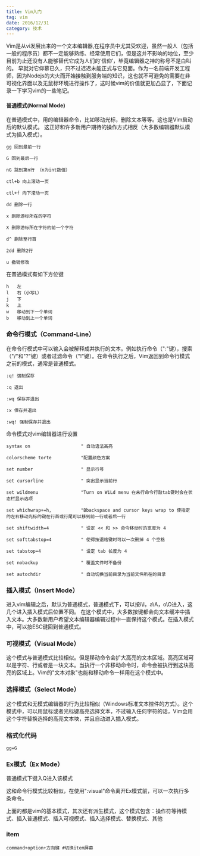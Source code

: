 ```yaml
---
title: Vim入门
tag: vim
date: 2016/12/31
category: 技术
---
```


Vim是从vi发展出来的一个文本编辑器,在程序员中尤其受欢迎，虽然一般人（包括一般的程序员）都不一定能够熟练、经常使用它们，但是这并不影响的地位，至少目前为止还没有人能够替代它成为人们的‘信仰’，毕竟编辑器之神的称号不是白叫的。
早就对它仰慕已久，只不过迟迟未能正式与它见面。作为一名前端开发工程师，因为Nodejs的大火而开始接触到服务端的知识，这也就不可避免的需要在非可视化界面以及无鼠标环境进行操作了，这时候vim的价值就更加凸显了，下面记录一下学习vim的一些笔记。


#### 普通模式(Normal Mode)

在普通模式中，用的编辑器命令，比如移动光标，删除文本等等。这也是Vim启动后的默认模式。
这正好和许多新用户期待的操作方式相反（大多数编辑器默认模式为插入模式）。

``` shell
gg 回到最前一行

G 回到最后一行

nG 跳到第n行 （n为int数值）

ctl+b 向上滚动一页

ctl+f 向下滚动一页

dd 删除一行

x 删除游标所在的字符

X 删除游标所在字符的前一个字符

d^ 删除至行首

2dd 删除2行

u 撤销修改
```

在普通模式有如下方位键

``` shell
h   左
l   右（小写L）
j   下
k   上
w   移动到下一个单词
b   移动到上一个单词
```

### 命令行模式（Command-Line）

在命令行模式中可以输入会被解释成并执行的文本。例如执行命令（":"键），搜索（"/"和"?"键）或者过滤命令（"!"键）。在命令执行之后，Vim返回到命令行模式之前的模式，通常是普通模式。

``` shell
:q! 强制保存

:q 退出

:wq 保存并退出

:x 保存并退出

:wq! 强制保存并退出

```

命令模式对vim编辑器进行设置

``` shell
syntax on                   " 自动语法高亮

colorscheme torte           "配置颜色方案

set number                  " 显示行号

set cursorline              " 突出显示当前行

set wildmenu                "Turn on WiLd menu 在末行命令行敲tab键时会在状态栏显示选项

set whichwrap+=h,           "Bbackspace and cursor keys wrap to 使指定的左右移动光标的键在行首或行尾可以移到前一行或者后一行

set shiftwidth=4            " 设定 << 和 >> 命令移动时的宽度为 4

set softtabstop=4           " 使得按退格键时可以一次删掉 4 个空格

set tabstop=4               " 设定 tab 长度为 4

set nobackup                " 覆盖文件时不备份

set autochdir               " 自动切换当前目录为当前文件所在的目录
```


### 插入模式（Insert Mode）

进入vim编辑之后，默认为普通模式，普通模式下，可以按i\I，a\A，o\O进入，这几个进入插入模式后位置不同。
在这个模式中，大多数按键都会向文本缓冲中插入文本。大多数新用户希望文本编辑器编辑过程中一直保持这个模式。在插入模式中，可以按ESC键回到普通模式。



### 可视模式（Visual Mode）

这个模式与普通模式比较相似。但是移动命令会扩大高亮的文本区域。高亮区域可以是字符、行或者是一块文本。当执行一个非移动命令时，命令会被执行到这块高亮的区域上。Vim的"文本对象"也能和移动命令一样用在这个模式中。


### 选择模式（Select Mode）

这个模式和无模式编辑器的行为比较相似（Windows标准文本控件的方式）。这个模式中，可以用鼠标或者光标键高亮选择文本，不过输入任何字符的话，Vim会用这个字符替换选择的高亮文本块，并且自动进入插入模式。



### 格式化代码

``` shell
gg=G
```


### Ex模式（Ex Mode）

普通模式下键入Q进入该模式

这和命令行模式比较相似，在使用":visual"命令离开Ex模式前，可以一次执行多条命令。

上面的都是vim的基本模式，其次还有派生模式，这个模式包含：操作符等待模式、插入普通模式、插入可视模式、插入选择模式、替换模式、其他

### item
```shell
command+option+方向键 #切换item屏幕
```














